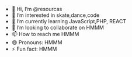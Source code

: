 - 👋 Hi, I’m @resourcas
- 👀 I’m interested in skate,dance,code
- 🌱 I’m currently learning JavaScript,PHP, REACT 
- 💞️ I’m looking to collaborate on HMMM
- 📫 How to reach me HMMM
- 😄 Pronouns: HMMM
- ⚡ Fun fact: HMMM

<!---
resourcas/resourcas is a ✨ special ✨ repository because its `README.md` (this file) appears on your GitHub profile.
You can click the Preview link to take a look at your changes.
--->
